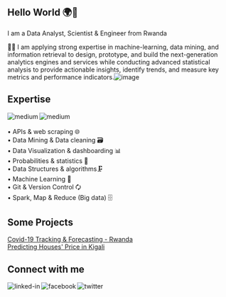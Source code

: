 ## Hello World 🌍🤝
I am a Data Analyst, Scientist & Engineer from Rwanda

👨‍💻 I am applying strong expertise in machine-learning, data mining, and information retrieval to design, prototype, and build the next-generation analytics engines and services while conducting advanced statistical analysis to provide actionable insights, identify trends, and measure key metrics and performance indicators.![image](https://user-images.githubusercontent.com/65093165/126049081-518dcdaf-413b-4d9a-9840-2a58de9c3298.png)


## Expertise
<img align="left" alt="medium" src="https://img.shields.io/badge/python-3DDC84?logo=python&logoColor=white&style=for-the-badge" />
<img align="left" alt="medium" src="https://img.shields.io/badge/SQL & postgresql-%23316192.svg?&style=for-the-badge&logo=postgresql&logoColor=white" />
<br>
<br>• APIs & web scraping 🌐<br> • Data Mining & Data cleaning 🗃️ <br> • Data Visualization & dashboarding 📊<br>• Probabilities & statistics 🔢<br>• Data Structures & algorithms🗜️
<br>• Machine Learning 🤖<br> • Git & Version Control 🗘<br> • Spark, Map & Reduce (Big data) 🗄️

## Some Projects

[Covid-19 Tracking & Forecasting - Rwanda](https://rwandacovidtracker.herokuapp.com)
<br>
[Predicting Houses' Price in Kigali](http://housespricepredictor.herokuapp.com)

## Connect with me

[<img align="left" alt="linked-in" src="https://img.shields.io/badge/linkedin-%230077B5.svg?&style=for-the-badge&logo=linkedin&logoColor=white" />](https://www.linkedin.com/in/gaspard-nzasabimfura/)
[<img align="left" alt="facebook" src="https://img.shields.io/badge/facebook-%231877F2.svg?&style=for-the-badge&logo=facebook&logoColor=white" />](https://www.facebook.com/nzasabimana.gaspard/)
[<img align="left" alt="twitter" src="https://img.shields.io/badge/twitter-%231DA1F2.svg?&style=for-the-badge&logo=twitter&logoColor=white" />](https://twitter.com/nzagaspard)
<br>
<br>

